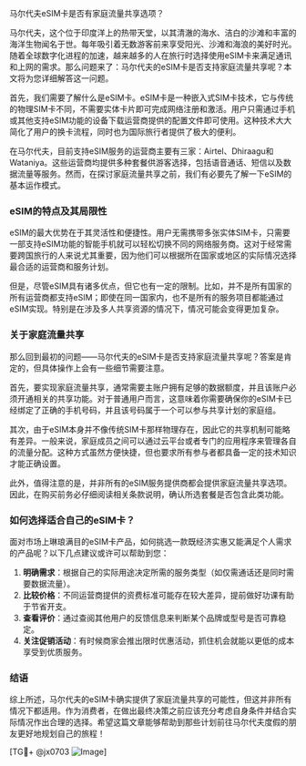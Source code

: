 马尔代夫eSIM卡是否有家庭流量共享选项？

马尔代夫，这个位于印度洋上的热带天堂，以其清澈的海水、洁白的沙滩和丰富的海洋生物闻名于世。每年吸引着无数游客前来享受阳光、沙滩和海浪的美好时光。随着全球数字化进程的加速，越来越多的人在旅行时选择使用eSIM卡来满足通讯和上网的需求。那么问题来了：马尔代夫的eSIM卡是否支持家庭流量共享呢？本文将为您详细解答这一问题。

首先，我们需要了解什么是eSIM卡。eSIM卡是一种嵌入式SIM卡技术，它与传统的物理SIM卡不同，不需要实体卡片即可完成网络注册和激活。用户只需通过手机或其他支持eSIM功能的设备下载运营商提供的配置文件即可使用。这种技术大大简化了用户的换卡流程，同时也为国际旅行者提供了极大的便利。

在马尔代夫，目前支持eSIM服务的运营商主要有三家：Airtel、Dhiraagu和Wataniya。这些运营商均提供多种套餐供游客选择，包括语音通话、短信以及数据流量等服务。然而，在探讨家庭流量共享之前，我们有必要先了解一下eSIM的基本运作模式。

### eSIM的特点及其局限性

eSIM的最大优势在于其灵活性和便捷性。用户无需携带多张实体SIM卡，只需要一部支持eSIM功能的智能手机就可以轻松切换不同的网络服务商。这对于经常需要跨国旅行的人来说尤其重要，因为他们可以根据所在国家或地区的实际情况选择最合适的运营商和服务计划。

但是，尽管eSIM具有诸多优点，但它也有一定的限制。比如，并不是所有国家的所有运营商都支持eSIM；即使在同一国家内，也不是所有的服务项目都能通过eSIM实现。特别是在涉及多人共享资源的情况下，情况可能会变得更加复杂。

### 关于家庭流量共享

那么回到最初的问题——马尔代夫的eSIM卡是否支持家庭流量共享呢？答案是肯定的，但具体操作上会有一些细节需要注意。

首先，要实现家庭流量共享，通常需要主账户拥有足够的数据额度，并且该账户必须开通相关的共享功能。对于普通用户而言，这意味着你需要确保你的eSIM卡已经绑定了正确的手机号码，并且该号码属于一个可以参与共享计划的家庭组。

其次，由于eSIM本身并不像传统SIM卡那样物理存在，因此它的共享机制可能略有差异。一般来说，家庭成员之间可以通过云平台或者专门的应用程序来管理各自的流量分配。这种方式虽然方便快捷，但也要求所有参与者都具备一定的技术知识才能正确设置。

此外，值得注意的是，并非所有的eSIM服务提供商都会提供家庭流量共享选项。因此，在购买前务必仔细阅读相关条款说明，确认所选套餐是否包含此类功能。

### 如何选择适合自己的eSIM卡？

面对市场上琳琅满目的eSIM卡产品，如何挑选一款既经济实惠又能满足个人需求的产品呢？以下几点建议或许可以帮助到您：

1. **明确需求**：根据自己的实际用途决定所需的服务类型（如仅需通话还是同时需要数据流量）。
2. **比较价格**：不同运营商提供的资费标准可能存在较大差异，提前做好功课有助于节省开支。
3. **查看评价**：通过查阅其他用户的反馈信息来判断某个品牌或型号是否可靠稳定。
4. **关注促销活动**：有时候商家会推出限时优惠活动，抓住机会就能以更低的成本享受到优质服务。

### 结语

综上所述，马尔代夫的eSIM卡确实提供了家庭流量共享的可能性，但这并非所有情况下都适用。作为消费者，在做出最终决策之前应该充分考虑自身条件并结合实际情况作出合理的选择。希望这篇文章能够帮助到那些计划前往马尔代夫度假的朋友更好地规划自己的旅程！

[TG💪+ @jx0703 ![Image](https://github.com/user-attachments/assets/dbca1d08-cadb-493c-b0ec-ad6f7a83f270)]